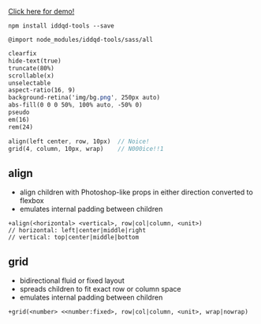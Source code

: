 [Click here for demo!](http://codepen.io/salsita/full/bgxWBX/)

`npm install iddqd-tools --save`

`@import node_modules/iddqd-tools/sass/all`

```Sass
clearfix
hide-text(true)
truncate(80%)
scrollable(x)
unselectable
aspect-ratio(16, 9)
background-retina('img/bg.png', 250px auto)
abs-fill(0 0 0 50%, 100% auto, -50% 0)
pseudo
em(16)
rem(24)

align(left center, row, 10px)  // Noice!
grid(4, column, 10px, wrap)    // N000ice!!1
```

## align

- align children with Photoshop-like props in either direction converted to flexbox
- emulates internal padding between children

```
+align(<horizontal> <vertical>, row|col|column, <unit>)
// horizontal: left|center|middle|right
// vertical: top|center|middle|bottom
```

## grid

- bidirectional fluid or fixed layout
- spreads children to fit exact row or column space
- emulates internal padding between children

```
+grid(<number> <<number:fixed>, row|col|column, <unit>, wrap|nowrap)
```

